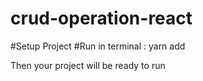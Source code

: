 # crud-operation-react

#Setup Project
#Run in terminal : yarn add

Then your project will be ready to run
